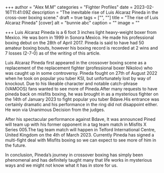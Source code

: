 +++
author = "Alex M.M"
categories = "Fighter Profiles"
date = 2023-02-16T11:41:09Z
description = "The inevitable rise of Luis Alcaraz Pineda in the cross-over boxing scene."
draft = true
tags = ["", ""]
title = "The rise of Luis Alcaraz Pineda"
[cover]
alt = "bunnie abc"
caption = ""
image = ""

+++
Luis Alcaraz Pineda is a 6 foot 3 inches light heavy-weight boxer from Mexico. He was born in 1999 in Sonora Mexico. He made his professional boxing debut on the 28th of April 2017. Pineda is said to have had 50 amateur boxing bouts, however his boxing record is recorded at 2 wins and 7 losses (2-7-0) as of the writing of this article.

Luis Alcaraz Pineda first appeared in the crossover boxing scene as a replacement of the replacement fighter (professional boxer Nikolov) who was caught up in some controversy. Pineda fought on 27th of August 2022 when he took on popular you tuber KSI, but unfortunately lost by way of knockout. Due to his likeable character and notable catch-phrase (VAMOOS) fans wanted to see more of Pineda.After many requests to have pineda back on misfits boxing, he was brought in as a mysterious fighter on the 14th of January 2023 to fight popular you tuber Bdave.His entrance was certainly dramatic and his performance in the ring did not disappoint either. He won via Unanimous Decision from the judges.

After his spectacular performance against Bdave, It was announced Pined will team up with his former opponent in a tag team match in Misfits X Series 005.The tag team match will happen in Telford International Centre, United Kingdom on the 4th of March 2023. Currently Pineda has signed a multi-fight deal with Misfits boxing so we can expect to see more of him in the future.

In conclusion, Pineda’s journey in crossover boxing has simply been phenomenal and has definitely taught many that life works in mysterious ways and we might not know what it has in store for us.